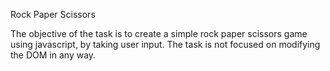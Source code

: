 Rock Paper Scissors

The objective of the task is to create a simple rock paper scissors game using javascript,
by taking user input. The task is not focused on modifying the DOM in any way.


